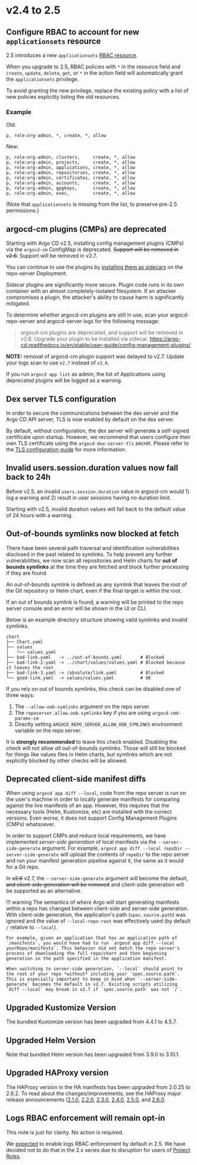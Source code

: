 # v2.4 to 2.5

## Configure RBAC to account for new `applicationsets` resource

2.5 introduces a new `applicationsets` [RBAC resource](https://argo-cd.readthedocs.io/en/stable/operator-manual/rbac/#rbac-resources-and-actions).

When you upgrade to 2.5, RBAC policies with `*` in the resource field and `create`, `update`, `delete`, `get`, or `*` in the action field will automatically grant the `applicationsets` privilege.

To avoid granting the new privilege, replace the existing policy with a list of new policies explicitly listing the old resources.

### Example

Old:

```csv
p, role:org-admin, *, create, *, allow
```

New:

```csv
p, role:org-admin, clusters,     create, *, allow
p, role:org-admin, projects,     create, *, allow
p, role:org-admin, applications, create, *, allow
p, role:org-admin, repositories, create, *, allow
p, role:org-admin, certificates, create, *, allow
p, role:org-admin, accounts,     create, *, allow
p, role:org-admin, gpgkeys,      create, *, allow
p, role:org-admin, exec,         create, *, allow
```

(Note that `applicationsets` is missing from the list, to preserve pre-2.5 permissions.)

## argocd-cm plugins (CMPs) are deprecated

Starting with Argo CD v2.5, installing config management plugins (CMPs) via the `argocd-cm` ConfigMap is deprecated.
~~Support will be removed in v2.6.~~ Support will be removed in v2.7.

You can continue to use the plugins by [installing them as sidecars](https://argo-cd.readthedocs.io/en/stable/user-guide/config-management-plugins/)
on the repo-server Deployment.

Sidecar plugins are significantly more secure. Plugin code runs in its own container with an almost completely-isolated
filesystem. If an attacker compromises a plugin, the attacker's ability to cause harm is significantly mitigated.

To determine whether argocd-cm plugins are still in use, scan your argocd-repo-server and argocd-server logs for the 
following message:

> argocd-cm plugins are deprecated, and support will be removed in v2.6. Upgrade your plugin to be installed via sidecar. https://argo-cd.readthedocs.io/en/stable/user-guide/config-management-plugins/

**NOTE:** removal of argocd-cm plugin support was delayed to v2.7. Update your logs scan to use `v2.7` instead of `v2.6`.

If you run `argocd app list` as admin, the list of Applications using deprecated plugins will be logged as a warning.

## Dex server TLS configuration

In order to secure the communications between the dex server and the Argo CD API server, TLS is now enabled by default on the dex server.

By default, without configuration, the dex server will generate a self-signed certificate upon startup. However, we recommend that users
configure their own TLS certificate using the `argocd-dex-server-tls` secret. Please refer to the [TLS configuration guide](../tls.md#configuring-tls-to-argocd-dex-server) for more information.

## Invalid users.session.duration values now fall back to 24h

Before v2.5, an invalid `users.session.duration` value in argocd-cm would 1) log a warning and 2) result in user sessions having no duration limit.

Starting with v2.5, invalid duration values will fall back to the default value of 24 hours with a warning.

## Out-of-bounds symlinks now blocked at fetch

There have been several path traversal and identification vulnerabilities disclosed in the past related to symlinks. To help prevent any further vulnerabilities, we now scan all repositories and Helm charts for **out of bounds symlinks** at the time they are fetched and block further processing if they are found.

An out-of-bounds symlink is defined as any symlink that leaves the root of the Git repository or Helm chart, even if the final target is within the root.

If an out of bounds symlink is found, a warning will be printed to the repo server console and an error will be shown in the UI or CLI.

Below is an example directory structure showing valid symlinks and invalid symlinks.

```
chart
├── Chart.yaml
├── values
│   └── values.yaml
├── bad-link.yaml   -> ../out-of-bounds.yaml       # Blocked
├── bad-link-2.yaml -> ../chart/values/values.yaml # Blocked because it leaves the root
├── bad-link-3.yaml -> /absolute/link.yaml         # Blocked
└── good-link.yaml  -> values/values.yaml          # OK
```

If you rely on out of bounds symlinks, this check can be disabled one of three ways:

1. The `--allow-oob-symlinks` argument on the repo server.
2. The `reposerver.allow.oob.symlinks` key if you are using `argocd-cmd-params-cm`
3. Directly setting `ARGOCD_REPO_SERVER_ALLOW_OOB_SYMLINKS` environment variable on the repo server.

It is **strongly recommended** to leave this check enabled. Disabling the check will not allow _all_ out-of-bounds symlinks. Those will still be blocked for things like values files in Helm charts, but symlinks which are not explicitly blocked by other checks will be allowed.

## Deprecated client-side manifest diffs

When using `argocd app diff --local`, code from the repo server is run on the user's machine in order to locally generate manifests for comparing against the live manifests of an app. However, this requires that the necessary tools (Helm, Kustomize, etc) are installed with the correct versions. Even worse, it does not support Config Management Plugins (CMPs) whatsoever.

In order to support CMPs and reduce local requirements, we have implemented *server-side generation* of local manifests via the `--server-side-generate` argument. For example, `argocd app diff --local repoDir --server-side-generate` will upload the contents of `repoDir` to the repo server and run your manifest generation pipeline against it, the same as it would for a Git repo.

In ~~v2.6~~ v2.7, the `--server-side-generate` argument will become the default, ~~and client-side generation will be removed~~ and client-side generation will be supported as an alternative.

!!! warning
    The semantics of *where* Argo will start generating manifests within a repo has changed between client-side and server-side generation. With client-side generation, the application's path (`spec.source.path`) was ignored and the value of `--local-repo-root` was effectively used (by default `/` relative to `--local`).
    
    For example, given an application that has an application path of `/manifests`, you would have had to run `argocd app diff --local yourRepo/manifests`. This behavior did not match the repo server's process of downloading the full repo/chart and then beginning generation in the path specified in the application manifest.

    When switching to server-side generation, `--local` should point to the root of your repo *without* including your `spec.source.path`. This is especially important to keep in mind when `--server-side-generate` becomes the default in v2.7. Existing scripts utilizing `diff --local` may break in v2.7 if `spec.source.path` was not `/`.
    
## Upgraded Kustomize Version

The bundled Kustomize version has been upgraded from 4.4.1 to 4.5.7.

## Upgraded Helm Version

Note that bundled Helm version has been upgraded from 3.9.0 to 3.10.1.

## Upgraded HAProxy version

The HAProxy version in the HA manifests has been upgraded from 2.0.25 to 2.6.2. To read about the changes/improvements,
see the HAProxy major release announcements ([2.1.0](https://www.mail-archive.com/haproxy@formilux.org/msg35491.html),
[2.2.0](https://www.mail-archive.com/haproxy@formilux.org/msg37852.html),
[2.3.0](https://www.mail-archive.com/haproxy@formilux.org/msg38812.html),
[2.4.0](https://www.mail-archive.com/haproxy@formilux.org/msg40499.html),
[2.5.0](https://www.mail-archive.com/haproxy@formilux.org/msg41508.html), and
[2.6.0](https://www.mail-archive.com/haproxy@formilux.org/msg42371.html).

## Logs RBAC enforcement will remain opt-in

This note is just for clarity. No action is required.

We [expected](../upgrading/2.3-2.4.md#enable-logs-rbac-enforcement) to enable logs RBAC enforcement by default in 2.5.
We have decided not to do that in the 2.x series due to disruption for users of [Project Roles](../../user-guide/projects.md#project-roles).
